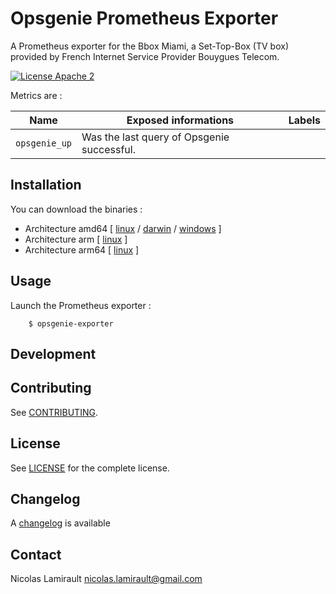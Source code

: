 # Opsgenie Prometheus Exporter

A Prometheus exporter for the Bbox Miami, a Set-Top-Box (TV box) provided by French Internet Service Provider Bouygues Telecom.

[![License Apache 2][badge-license]](LICENSE)

Metrics are :

| Name                                               | Exposed informations                                  | Labels               |
| -------------------------------------------------- | ------------------------------------------------------| ---------------------|
| `opsgenie_up`                                      | Was the last query of Opsgenie successful.            |


## Installation

You can download the binaries :

* Architecture amd64 [ [linux](https://bintray.com/artifact/download/nlamirault/oss/opsgenie-exporter-0.1.0_linux_amd64) / [darwin](https://bintray.com/artifact/download/nlamirault/oss/opsgenie-exporter-0.1.0_darwin_amd64) / [windows](https://bintray.com/artifact/download/nlamirault/oss/opsgenie-exporter-0.1.0_windows_amd64.exe) ]
* Architecture arm [ [linux](https://bintray.com/artifact/download/nlamirault/oss/opsgenie-exporter-0.1.0_linux_arm) ]
* Architecture arm64 [ [linux](https://bintray.com/artifact/download/nlamirault/oss/opsgenie-exporter-0.1.0_linux_arm) ]


## Usage

Launch the Prometheus exporter :

        $ opsgenie-exporter

## Development

## Contributing

See [CONTRIBUTING](CONTRIBUTING.md).

## License

See [LICENSE](LICENSE) for the complete license.

## Changelog

A [changelog](ChangeLog.md) is available

## Contact

Nicolas Lamirault <nicolas.lamirault@gmail.com>

[badge-license]: https://img.shields.io/badge/license-Apache2-green.svg?style=flat